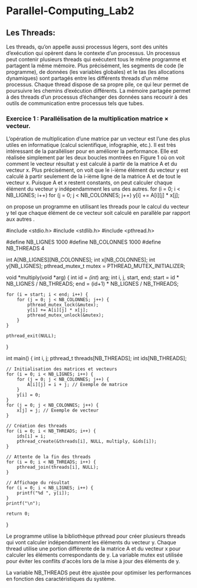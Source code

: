 # Parallel-Computing_Lab2
## Les Threads:

Les threads, qu’on appelle aussi processus légers, sont des unités d’exécution qui opèrent dans le 
contexte d’un processus. Un processus peut contenir plusieurs threads qui exécutent tous le même 
programme et partagent la même mémoire. Plus précisément, les segments de code (le programme), 
de données (les variables globales) et le tas (les allocations dynamiques) sont partagés entre les 
différents threads d’un même processus. Chaque thread dispose de sa propre pile, ce qui leur permet 
de poursuivre les chemins d’exécution différents.
La mémoire partagée permet à des threads d’un processus d’échanger des données sans recourir à 
des outils de communication entre processus tels que tubes.

### Exercice 1 : Parallélisation de la multiplication matrice × vecteur. 
L’opération de multiplication d’une matrice par un vecteur est l’une des plus utiles en informatique 
(calcul scientifique, infographie, etc.). Il est très intéressant de la paralléliser pour en améliorer la 
performance. Elle est réalisée simplement par les deux boucles montrées en Figure 1 où on voit 
comment le vecteur résultat y est calculé à partir de la matrice A et du vecteur x. Plus précisément, on 
voit que le i-ième élément du vecteur y est calculé à partir seulement de la i-ième ligne de la matrice A 
et de tout le vecteur x. Puisque A et x restent constants, on peut calculer chaque élément du vecteur y 
indépendamment les uns des autres.
for (i = 0; i < NB_LIGNES; i++) 
for (j = 0; j < NB_COLONNES; j++) 
y[i] += A[i][j] * x[j];

on propose un programme en utilisant les threads pour le calcul du vecteur y tel que chaque élément de ce 
vecteur soit calculé en parallèle par rapport aux autres .

#include <stdio.h>
#include <stdlib.h>
#include <pthread.h>

#define NB_LIGNES 1000
#define NB_COLONNES 1000
#define NB_THREADS 4

int A[NB_LIGNES][NB_COLONNES];
int x[NB_COLONNES];
int y[NB_LIGNES];
pthread_mutex_t mutex = PTHREAD_MUTEX_INITIALIZER;

void *multiply(void *arg) {
    int id = *(int*) arg;
    int i, j, start, end;
    start = id * NB_LIGNES / NB_THREADS;
    end = (id+1) * NB_LIGNES / NB_THREADS;

    for (i = start; i < end; i++) {
        for (j = 0; j < NB_COLONNES; j++) {
            pthread_mutex_lock(&mutex);
            y[i] += A[i][j] * x[j];
            pthread_mutex_unlock(&mutex);
        }
    }

    pthread_exit(NULL);
}

int main() {
    int i, j;
    pthread_t threads[NB_THREADS];
    int ids[NB_THREADS];

    // Initialisation des matrices et vecteurs
    for (i = 0; i < NB_LIGNES; i++) {
        for (j = 0; j < NB_COLONNES; j++) {
            A[i][j] = i + j; // Exemple de matrice
        }
        y[i] = 0;
    }
    for (j = 0; j < NB_COLONNES; j++) {
        x[j] = j; // Exemple de vecteur
    }

    // Création des threads
    for (i = 0; i < NB_THREADS; i++) {
        ids[i] = i;
        pthread_create(&threads[i], NULL, multiply, &ids[i]);
    }

    // Attente de la fin des threads
    for (i = 0; i < NB_THREADS; i++) {
        pthread_join(threads[i], NULL);
    }

    // Affichage du résultat
    for (i = 0; i < NB_LIGNES; i++) {
        printf("%d ", y[i]);
    }
    printf("\n");

    return 0;
}

Le programme utilise la bibliothèque pthread pour créer plusieurs threads qui vont calculer indépendamment les éléments du vecteur y. Chaque thread utilise une portion différente de la matrice A et du vecteur x pour calculer les éléments correspondants de y. La variable mutex est utilisée pour éviter les conflits d'accès lors de la mise à jour des éléments de y.

La variable NB_THREADS peut être ajustée pour optimiser les performances en fonction des caractéristiques du système.
